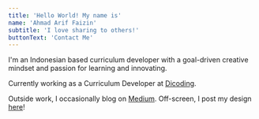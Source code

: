 ```yaml
---
title: 'Hello World! My name is'
name: 'Ahmad Arif Faizin'
subtitle: 'I love sharing to others!'
buttonText: 'Contact Me'
---
```


I'm an Indonesian based curriculum developer with a goal-driven creative mindset and passion for learning and innovating.

Currently working as a Curriculum Developer at [Dicoding](https://www.dicoding.com/).

Outside work, I occasionally blog on [Medium](https://arifaizin.medium.com/). Off-screen, I post my design [here](https://www.behance.net/arifaizin)!
